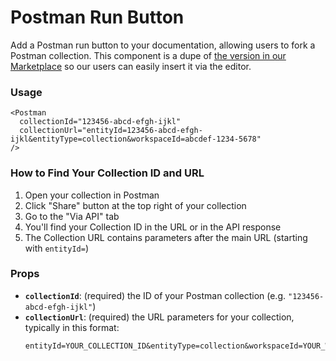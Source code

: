 # Postman Run Button

Add a Postman run button to your documentation, allowing users to fork a Postman collection. This component is a dupe of [the version in our Marketplace](https://github.com/readmeio/marketplace/tree/main/components/PostmanRunButton) so our users can easily insert it via the editor.

### Usage

```mdx
<Postman
  collectionId="123456-abcd-efgh-ijkl" 
  collectionUrl="entityId=123456-abcd-efgh-ijkl&entityType=collection&workspaceId=abcdef-1234-5678"
/>
```

### How to Find Your Collection ID and URL

1. Open your collection in Postman
2. Click "Share" button at the top right of your collection
3. Go to the "Via API" tab
4. You'll find your Collection ID in the URL or in the API response
5. The Collection URL contains parameters after the main URL (starting with `entityId=`)

### Props

- **`collectionId`**: (required) the ID of your Postman collection (e.g. `"123456-abcd-efgh-ijkl"`)
- **`collectionUrl`**: (required) the URL parameters for your collection, typically in this format:
  ```
  entityId=YOUR_COLLECTION_ID&entityType=collection&workspaceId=YOUR_WORKSPACE_ID
  ```
